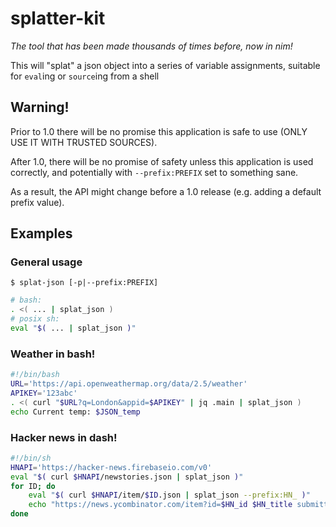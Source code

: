 # splatter-kit

*The tool that has been made thousands of times before, now in nim!*

This will "splat" a json object into a series of variable assignments, suitable for `eval`ing or `source`ing from a shell

## Warning!

Prior to 1.0 there will be no promise this application is safe to use (ONLY USE IT WITH TRUSTED SOURCES).

After 1.0, there will be no promise of safety unless this application is used correctly, and potentially with `--prefix:PREFIX` set to something sane.

As a result, the API might change before a 1.0 release (e.g. adding a default prefix value).

## Examples


### General usage
```
$ splat-json [-p|--prefix:PREFIX]
```
```bash
# bash:
. <( ... | splat_json )
# posix sh:
eval "$( ... | splat_json )"
```

### Weather in bash!
```bash
#!/bin/bash
URL='https://api.openweathermap.org/data/2.5/weather'
APIKEY='123abc'
. <( curl "$URL?q=London&appid=$APIKEY" | jq .main | splat_json )
echo Current temp: $JSON_temp
```

### Hacker news in dash!
```sh
#!/bin/sh
HNAPI='https://hacker-news.firebaseio.com/v0'
eval "$( curl $HNAPI/newstories.json | splat_json )"
for ID; do
    eval "$( curl $HNAPI/item/$ID.json | splat_json --prefix:HN_ )"
    echo "https://news.ycombinator.com/item?id=$HN_id $HN_title submitted by $HN_by"
done
```
